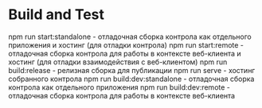 # Build and Test
npm run start:standalone - отладочная сборка контрола как отдельного приложения и хостинг (для отладки контрола)
npm run start:remote - отладочная сборка контрола для работы в контексте веб-клиента и хостинг (для отладки взаимодействия с веб-клиентом)
npm run build:release - релизная сборка для публикации
npm run serve - хостинг собранного контрола
npm run build:dev:standalone - отладочная сборка контрола как отдельного приложения
npm run build:dev:remote - отладочная сборка контрола для работы в контексте веб-клиента